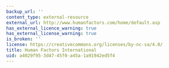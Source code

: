 ```yaml
---
backup_url: ''
content_type: external-resource
external_url: http://www.humanfactors.com/home/default.asp
has_external_licence_warning: true
has_external_license_warning: true
is_broken: ''
license: https://creativecommons.org/licenses/by-nc-sa/4.0/
title: Human Factors International
uid: a4029f95-3d47-45f0-a45a-1a91942ed5f4
---
```

